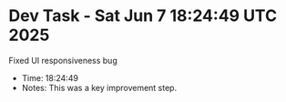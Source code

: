 # Dev Task - Sat Jun  7 18:24:49 UTC 2025
Fixed UI responsiveness bug
- Time: 18:24:49
- Notes: This was a key improvement step.
